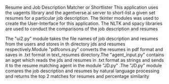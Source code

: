 Resume and Job Description Matcher or Shortlister
This application uses the uagents library and the agentverse.ai server to short-list a given set resumes for a particular job description. 
The tkinter modules was used to create the User-Interface for this application. 
The NLTK and spacy libraries are used to conduct the comparisons of the job description and resumes

The "ui2.py" module takes the file names of job description and resumes from the users and stores in th directory jds and resumes respectively.Module "pdfconvs.py" converts the resumes in pdf format and saves in .txt format in text_resumes directory.The "agent_input.py" contains an aget which reads the jds and resumes in .txt format as strings and sends it to the resume matching agent in  the module "JD.py" .The "JD.py" module comares the job description and resumes by natural language processing and returns the top 2 matches for resumes and percentage similarity 
